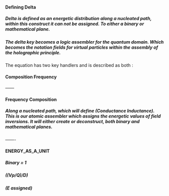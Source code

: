 #### Defining Delta 

##### Delta is defined as an energetic distribution along a nucleated path, within this construct it can not be assigned. To either a binary or mathematical plane. 

##### The delta key becomes a logic assembler for the quantum domain. Which becomes the notation fields for virtual particles within the assembly of the holographic principle.  
The equation has two key handlers and is described as both :

#### Composition Frequency 
——
#### Frequency Composition 

##### Along a nucleated path, which will define (Conductance Inductance). This is our atomic assembler which assigns the energetic values of field inversions. It will either create or deconstruct, both binary and mathematical planes.

——-
#### ENERGY_AS_A_UNIT

##### Binary = 1
##### ((Vp/Q)/D)
##### (E assigned)

